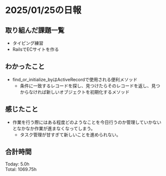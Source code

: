 # 2025/01/25の日報
## 取り組んだ課題一覧
* タイピング練習
*  RailsでECサイトを作る
## わかったこと
* find_or_initialize_byはActiveRecordで使用される便利メソッド
  *  条件に一致するレコードを探し、見つけたらそのレコードを返し、見つからなければ新しいオブジェクトを初期化するメソッド 
## 感じたこと
* 作業を行う際にはある程度どのようなことを今日行うのか管理していかないとなかなか作業が進まなくなってしまう。
  *  タスク管理が甘すぎて新しいことを進められない。 
## 合計時間 
Today: 5.0h<br>
Total: 1069.75h

